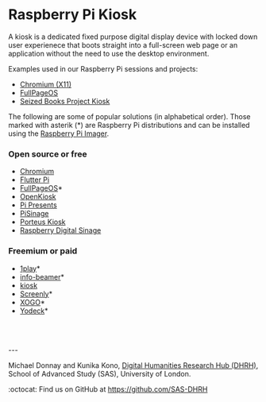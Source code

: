 # Raspberry Pi Kiosk

A kiosk is a dedicated fixed purpose digital display device with locked down user experienece that boots straight into a full-screen web page or an application without the need to use the desktop environment.

Examples used in our Raspberry Pi sessions and projects:

* [Chromium (X11)](Chromium-X11.md)
* [FullPageOS](FullPageOS.md)
* [Seized Books Project Kiosk](Seized-Books-Project-Kiosk.md)

The following are some of popular solutions (in alphabetical order). Those marked with asterik (\*) are Raspberry Pi distributions and can be installed using the [Raspberry Pi Imager](https://www.raspberrypi.com/software/).

### Open source or free

* [Chromium](https://www.chromium.org/Home/)
* [Flutter Pi](https://github.com/ardera/flutter-pi)
* [FullPageOS](https://www.otot.tv/fullpageos/)\*
* [OpenKiosk](https://openkiosk.mozdevgroup.com/)
* [Pi Presents](https://github.com/KenT2/pipresents-gapless)
* [PiSinage](https://github.com/colloqi/pisignage)
* [Porteus Kiosk](https://porteus-kiosk.org/)
* [Raspberry Digital Sinage](https://www.binaryemotions.com/digital-signage-systems/raspberry-digital-signage/)

### Freemium or paid

* [1play](https://1play.tv)\*
* [info-beamer](https://info-beamer.com)\*
* [kiosk](https://www.kiosk.show)
* [Screenly](https://www.screenly.io)\*
* [XOGO](https://www.xogo.io/getting-started)\*
* [Yodeck](https://www.yodeck.com)\*

<br /><br />

\---

Michael Donnay and Kunika Kono, [Digital Humanities Research Hub (DHRH)](https://www.sas.ac.uk/digital-humanities), School of Advanced Study (SAS), University of London.  

:octocat: Find us on GitHub at https://github.com/SAS-DHRH